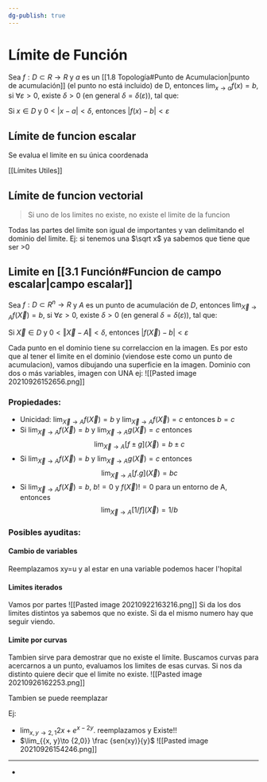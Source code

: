 ```yaml
---
dg-publish: true
---
```

# Límite de Función
   

Sea $f:D⊂R→R$ y $a$ es un [[1.8 Topología#Punto de Acumulacion|punto de acumulación]] (el punto no está incluido) de D, entonces $\lim_{x\to a} f(x)=b$, si $∀ ε>0$, existe $δ>0$ (en general $δ=δ(ε)$), tal que:

Si $x∈D$ y $0<|x-a|<δ$, entonces $|f(x)-b|<ε$
## Límite de funcion escalar
Se evalua el limite en su única coordenada

[[Límites Utiles]]
## Límite de funcion vectorial
>Si uno de los limites no existe, no existe el limite de la funcion

Todas las partes del limite son igual de importantes y van delimitando el dominio del limite. Ej: si tenemos una $\sqrt x$ ya sabemos que tiene que ser >0

## Limite en [[3.1 Función#Funcion de campo escalar|campo escalar]]
   

Sea $f:D⊂R^n→R$ y $A$ es un punto de acumulación de $D$, entonces $\lim_{\vec X\to A} f(\vec X)=b$, si $∀ ε>0$, existe $δ>0$ (en general $δ=δ(ε)$), tal que:

Si $\vec X∈D$ y $0<‖ \vec X -A‖<δ$, entonces $|f(\vec X)-b|<ε$

Cada punto en el dominio tiene su correlaccion en la imagen. Es por esto que al tener el limite en el dominio (viendose este como un punto de acumulacion), vamos dibujando una superficie en la imagen. Dominio con dos o más variables, imagen con UNA
ej: ![[Pasted image 20210926152656.png]]

### Propiedades: 
- Unicidad:  $\lim_{\vec X\to A} f(\vec X)=b$ y  $\lim_{\vec X\to A} f(\vec X)=c$ entonces $b=c$
- Si $\lim_{\vec X\to A} f(\vec X)=b$ y  $\lim_{\vec X\to A} g(\vec X)=c$ entonces $$\lim_{\vec X\to A} [f \pm g](\vec X)=b \pm c$$
- Si $\lim_{\vec X\to A} f(\vec X)=b$ y  $\lim_{\vec X\to A} g(\vec X)=c$ entonces $$\lim_{\vec X\to A} [f . g](\vec X)=bc$$
- Si  $\lim_{\vec X\to A} f(\vec X)=b$,  $b != 0$ y $f(\vec X) != 0$ para un entorno de A, entonces $$\lim_{\vec X\to A} [1/f](\vec X)=1/b$$


### Posibles ayuditas: 
#### Cambio de variables
Reemplazamos xy=u y al estar en una variable podemos hacer l'hopital

#### Limites iterados
Vamos por partes
![[Pasted image 20210922163216.png]]
Si da los dos limites distintos ya sabemos que no existe. Si da el mismo numero hay que seguir viendo.

#### Limite por curvas
Tambien sirve para demostrar que no existe el límite.
Buscamos curvas para acercarnos a un punto, evaluamos los limites de esas curvas. Si nos da distinto quiere decir que el limite no existe.
![[Pasted image 20210926162253.png]]

Tambien se puede reemplazar 

Ej:  
- $\lim_{{x, y}\to {2,1}} 2x+e^{x-2y}$. reemplazamos y Existe!!
- $\lim_{{x, y}\to {2,0}} \frac {sen(xy)}{y}$
![[Pasted image 20210926154246.png]]
---
- 